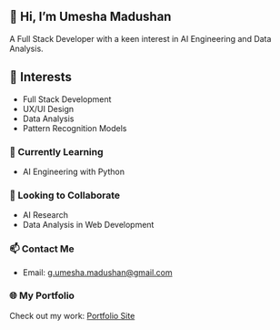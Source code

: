## 👋 Hi, I’m Umesha Madushan
A Full Stack Developer with a keen interest in AI Engineering and Data Analysis.

## 👀 Interests
- Full Stack Development
- UX/UI Design
- Data Analysis
- Pattern Recognition Models

### 🌱 Currently Learning
- AI Engineering with Python

### 💞 Looking to Collaborate
- AI Research
- Data Analysis in Web Development

### 📫 Contact Me
- Email: [g.umesha.madushan@gmail.com](mailto:g.umesha.madushan@gmail.com)

### 🌐 My Portfolio
Check out my work: [Portfolio Site](https://umesha-g.github.io/Portfolio-Site-Umesha_G/)
<!---
umesha-g/umesha-g is a ✨ special ✨ repository because its `README.md` (this file) appears on your GitHub profile.
You can click the Preview link to take a look at your changes.
--->
